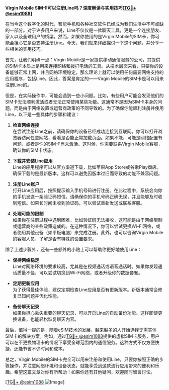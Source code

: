 **Virgin Mobile SIM卡可以注册Line吗？深度解读与实用技巧[[TG💪+ @esim1088](https://t.me/s/esim1088)]**

在当今这个数字化的时代，智能手机和各种社交软件已经成为我们生活中不可或缺的一部分。对于许多用户来说，Line不仅仅是一款聊天工具，更是一个连接朋友、家人以及全球用户的桥梁。然而，如果你使用的是Virgin Mobile的SIM卡，你可能会担心它是否支持注册Line。今天，我们就来详细探讨一下这个问题，并分享一些相关的实用技巧。

首先，让我们明确一点：Virgin Mobile是一家提供移动通信服务的公司，其提供的SIM卡本质上是用来连接网络和拨打电话的工具。从技术层面来看，只要你的设备能够正常上网，并且网络环境稳定，那么理论上就可以使用任何需要网络支持的应用程序，包括Line。因此，答案是肯定的——Virgin Mobile的SIM卡是可以用来注册Line的。

但是，在实际操作中，可能会遇到一些小问题。比如，有些用户可能会发现他们的SIM卡无法顺利激活或者无法正常使用某些功能。这通常不是因为SIM卡本身的问题，而是由于网络设置或运营商政策的不同导致的。为了确保你能顺利注册并使用Line，以下是一些具体的步骤和建议：

1. **检查网络连接**  
   在尝试注册Line之前，请确保你的设备已经成功连接到互联网。你可以打开浏览器访问任意网站，看看是否能正常加载页面。如果不能，可能是网络配置有问题，或者是你的SIM卡尚未激活。这时候，你需要联系Virgin Mobile客服，确认你的SIM卡状态。

2. **下载并安装Line应用**  
   Line的应用程序可以从官方渠道下载，比如苹果App Store或谷歌Play商店。确保下载的是最新版本，这样可以避免因版本过旧而导致的功能不兼容问题。

3. **注册Line账户**  
   打开Line应用后，按照提示输入手机号码进行注册。在此过程中，系统会向你的手机发送一条验证码短信。请确保你的手机号码正确无误，并且能够及时收到短信。如果长时间未收到验证码，可以尝试重新发送或联系客服。

4. **处理可能的限制**  
   如果你在注册过程中遇到困难，比如验证码无法接收，这可能是由于网络限制或运营商的某些政策造成的。在这种情况下，你可以尝试更换Wi-Fi网络，或者使用其他设备（如平板电脑）来完成注册。此外，也可以咨询Virgin Mobile的客服人员，了解是否有特殊的设置要求。

除了上述步骤外，还有一些额外的小贴士可以帮助你更好地使用Line：

- **保持网络稳定**  
  Line对网络环境的要求较高，尤其是在视频通话或语音通话时。如果你发现通话质量不佳，可以尝试切换到Wi-Fi网络，或者升级你的数据套餐。

- **定期更新应用**  
  为了获得最佳体验，建议定期检查Line应用是否有更新版本。新版本通常会修复已知问题并优化性能。

- **备份聊天记录**  
  如果你担心丢失重要的聊天记录，可以开启Line的自动备份功能。这样即使更换设备，也能轻松恢复聊天内容。

最后，值得一提的是，随着eSIM技术的发展，越来越多的人开始选择无需实体SIM卡的解决方案。例如，通过[TG💪+ @esim1088](https://t.me/s/esim1088)提供的虚拟SIM卡服务，用户可以在不更换物理卡的情况下享受全球范围内的通信服务。这种方式不仅方便快捷，还能节省不少时间和成本。

总之，Virgin Mobile的SIM卡完全可以用来注册和使用Line。只要你按照正确的步骤操作，并注意网络环境和设备状态，就能享受到这款流行应用带来的便利和乐趣。希望这篇文章对你有所帮助！如果你还有其他疑问，欢迎随时留言讨论。

[[TG💪+ @esim1088](https://t.me/s/esim1088) ![Image](https://i.postimg.cc/4NQfJmqS/Snipaste-2025-05-13-00-14-12.png)]